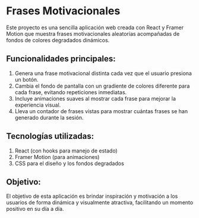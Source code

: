 # Frases Motivacionales

Este proyecto es una sencilla aplicación web creada con React y Framer Motion que muestra frases motivacionales aleatorias acompañadas de fondos de colores degradados dinámicos.

## Funcionalidades principales:

1. Genera una frase motivacional distinta cada vez que el usuario presiona un botón.
2. Cambia el fondo de pantalla con un gradiente de colores diferente para cada frase, evitando repeticiones inmediatas.
3. Incluye animaciones suaves al mostrar cada frase para mejorar la experiencia visual.
4. Lleva un contador de frases vistas para mostrar cuántas frases se han generado durante la sesión.

## Tecnologías utilizadas:

1. React (con hooks para manejo de estado)
2. Framer Motion (para animaciones)
3. CSS para el diseño y los fondos degradados

## Objetivo:

El objetivo de esta aplicación es brindar inspiración y motivación a los usuarios de forma dinámica y visualmente atractiva, facilitando un momento positivo en su día a día.
